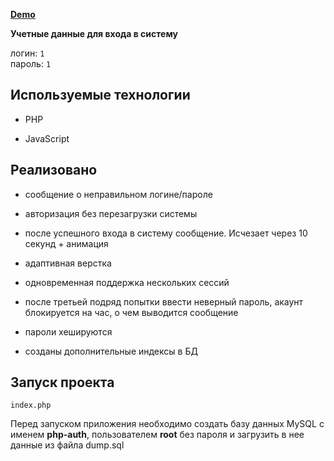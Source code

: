**[Demo](http://84.38.180.229:88)**

**Учетные данные для входа в систему**

логин: `1`  
пароль: `1`

## Используемые технологии

- PHP

- JavaScript

## Реализовано

- сообщение о неправильном логине/пароле

- авторизация без перезагрузки системы

- после успешного входа в систему сообщение. Исчезает через 10 секунд + анимация

- адаптивная верстка

- одновременная поддержка нескольких сессий

- после третьей подряд попытки ввести неверный пароль, акаунт блокируется на час, о чем выводится сообщение

- пароли хешируются

- созданы дополнительные индексы в БД

## Запуск проекта

`index.php`

Перед запуском приложения необходимо создать базу данных MySQL с именем **php-auth**, пользователем **root** без пароля и загрузить в нее данные из файла dump.sql
